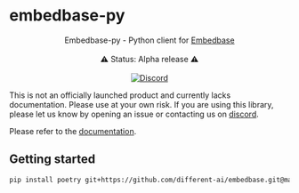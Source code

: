 # embedbase-py

<div align="center">

Embedbase-py - Python client for [Embedbase](https://github.com/different-ai/embedbase)
<br>
<br>
⚠️ Status: Alpha release ⚠️
<br>
<br>
<a href="https://discord.gg/pMNeuGrDky"><img alt="Discord" src="https://img.shields.io/discord/1066022656845025310?color=black&style=for-the-badge"></a>
<!--

[![Build status](https://github.com/embedbase-py/embedbase-client/workflows/build/badge.svg?branch=master&event=push)](https://github.com/embedbase-py/embedbase-client/actions?query=workflow%3Abuild)
[![Python Version](https://img.shields.io/pypi/pyversions/embedbase-client.svg)](https://pypi.org/project/embedbase-client/)
[![Dependencies Status](https://img.shields.io/badge/dependencies-up%20to%20date-brightgreen.svg)](https://github.com/embedbase-py/embedbase-client/pulls?utf8=%E2%9C%93&q=is%3Apr%20author%3Aapp%2Fdependabot)

[![Code style: black](https://img.shields.io/badge/code%20style-black-000000.svg)](https://github.com/psf/black)
[![Security: bandit](https://img.shields.io/badge/security-bandit-green.svg)](https://github.com/PyCQA/bandit)
[![Pre-commit](https://img.shields.io/badge/pre--commit-enabled-brightgreen?logo=pre-commit&logoColor=white)](https://github.com/embedbase-py/embedbase-client/blob/master/.pre-commit-config.yaml)
[![Semantic Versions](https://img.shields.io/badge/%20%20%F0%9F%93%A6%F0%9F%9A%80-semantic--versions-e10079.svg)](https://github.com/embedbase-py/embedbase-client/releases)
[![License](https://img.shields.io/github/license/embedbase-py/embedbase-client)](https://github.com/embedbase-py/embedbase-client/blob/master/LICENSE)
![Coverage Report](assets/images/coverage.svg)

-->

</div>

This is not an officially launched product and currently lacks documentation. Please use at your own risk. If you are using this library, please let us know by opening an issue or contacting us on [discord](https://discord.gg/pMNeuGrDky).

Please refer to the [documentation](https://docs.embedbase.xyz/sdk-py).

## Getting started

```bash
pip install poetry git+https://github.com/different-ai/embedbase.git@main#subdirectory=sdk/embedbase-py
```
